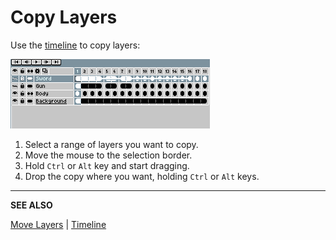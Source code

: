 # Copy Layers

Use the [timeline](timeline.md) to copy layers:

![Copy layers](copy-layers/copy-layers.gif)

1. Select a range of layers you want to copy.
2. Move the mouse to the selection border.
3. Hold `Ctrl` or `Alt` key and start dragging.
4. Drop the copy where you want, holding `Ctrl` or `Alt` keys.

---

**SEE ALSO**

[Move Layers](move-layers.md) |
[Timeline](timeline.md)
